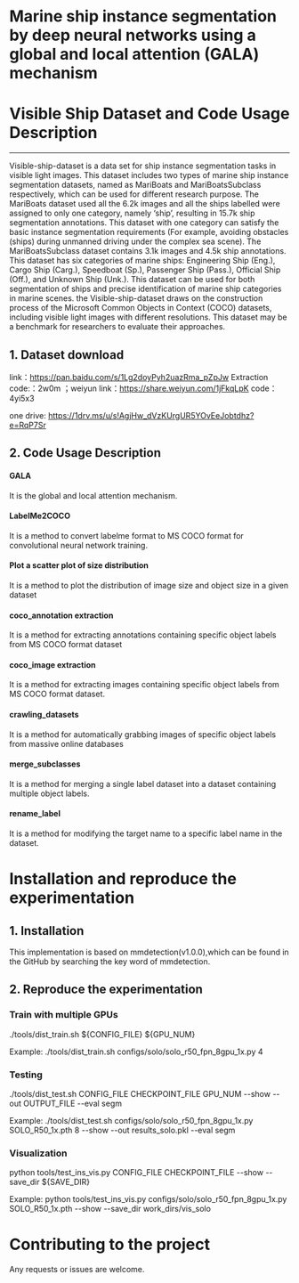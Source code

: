 Marine ship instance segmentation by deep neural networks using a global and local attention (GALA) mechanism  
==== 
# Visible Ship Dataset and Code Usage Description
 ------- 
Visible-ship-dataset is a data set for ship instance segmentation tasks in visible light images. This dataset includes two types of marine ship instance segmentation 
datasets, named as MariBoats and MariBoatsSubclass respectively, which can be used for different research purpose.
The MariBoats dataset used all the 6.2k images and all the ships labelled were assigned to only one category, namely ‘ship’, resulting in 15.7k ship segmentation annotations. This dataset with one category can satisfy the basic instance segmentation requirements (For example, avoiding obstacles (ships) during unmanned driving under the complex sea scene). 
The MariBoatsSubclass dataset contains 3.1k images and 4.5k ship annotations. This dataset has six categories of marine ships: Engineering Ship (Eng.), Cargo Ship (Carg.), Speedboat (Sp.), Passenger Ship (Pass.), Official Ship (Off.), and Unknown Ship (Unk.). This dataset can be used for both segmentation of ships and precise identification of marine ship categories in marine scenes. the Visible-ship-dataset draws on the construction process of the Microsoft Common Objects in Context (COCO) datasets, including visible light images with different resolutions. This dataset may be a benchmark for researchers to evaluate their approaches. 
## 1. Dataset download
link：https://pan.baidu.com/s/1Lg2doyPyh2uazRma_pZpJw Extraction code:：2w0m ；weiyun link：https://share.weiyun.com/1jFkqLpK code：4yi5x3

one drive: https://1drv.ms/u/s!AgjHw_dVzKUrgUR5YOvEeJobtdhz?e=RqP7Sr

## 2. Code Usage Description
 
#### GALA 
It is the global and local attention mechanism.
#### LabelMe2COCO
It is a method to convert labelme format to MS COCO format for convolutional neural network training.
#### Plot a scatter plot of size distribution
It is a method to plot the distribution of image size and object size in a given dataset
#### coco_annotation extraction
It is a method for extracting annotations containing specific object labels from MS COCO format dataset
#### coco_image extraction
It is a method for extracting images containing specific object labels from MS COCO format dataset.
#### crawling_datasets
It is a method for automatically grabbing images of specific object labels from massive online databases
#### merge_subclasses
It is a method for merging a single label dataset into a dataset containing multiple  object labels.
#### rename_label
It is a method for modifying the target name to a specific label name in the dataset.

# Installation and reproduce the experimentation
## 1. Installation

This implementation is based on mmdetection(v1.0.0),which can be found in the GitHub by searching the key word of mmdetection. 
## 2. Reproduce the experimentation

### Train with multiple GPUs
./tools/dist_train.sh ${CONFIG_FILE} ${GPU_NUM}

Example:
./tools/dist_train.sh configs/solo/solo_r50_fpn_8gpu_1x.py  4
### Testing
./tools/dist_test.sh CONFIG_FILE  CHECKPOINT_FILE  GPU_NUM  --show --out  OUTPUT_FILE --eval segm

Example: 
./tools/dist_test.sh configs/solo/solo_r50_fpn_8gpu_1x.py SOLO_R50_1x.pth  8  --show --out results_solo.pkl --eval segm
### Visualization
python tools/test_ins_vis.py CONFIG_FILE  CHECKPOINT_FILE --show --save_dir  ${SAVE_DIR}

Example: 
python tools/test_ins_vis.py configs/solo/solo_r50_fpn_8gpu_1x.py  SOLO_R50_1x.pth --show --save_dir  work_dirs/vis_solo

# Contributing to the project
Any requests or issues are welcome.

